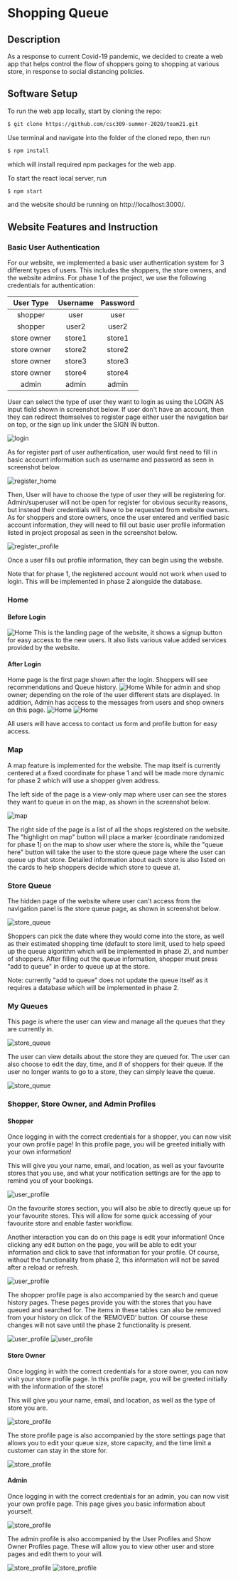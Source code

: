 # Shopping Queue
 
## Description
As a response to current Covid-19 pandemic, we decided to create a web app
that helps control the flow of shoppers going to shopping at various store,
in response to social distancing policies. 
 
## Software Setup
 
To run the web app locally, start by cloning the repo:
```bash
$ git clone https://github.com/csc309-summer-2020/team21.git
```
Use terminal and navigate into the folder of the cloned repo, then run
```bash
$ npm install
```
which will install required npm packages for the web app.
 
To start the react local server, run
```bash
$ npm start
```
and the website should be running on http://localhost:3000/.
 
## Website Features and Instruction
 
### Basic User Authentication
 
For our website, we implemented a basic user authentication system for 3 different types of users.
This includes the shoppers, the store owners, and the website admins.
For phase 1 of the project, we use the following credentials for authentication:
 
| User Type   | Username | Password |
|:-----------:|:--------:|:--------:|
| shopper     | user     | user     |
| shopper     | user2    | user2    |
| store owner | store1   | store1   |
| store owner | store2   | store2   |
| store owner | store3   | store3   |
| store owner | store4   | store4   |
| admin       | admin    | admin    |
 
User can select the type of user they want to login as using the LOGIN AS input field shown in screenshot below.
If user don't have an account, then they can redirect themselves to register page either user the navigation bar on top,
or the sign up link under the SIGN IN button.
 
![login](/assets/login_screenshot.PNG)
 
As for register part of user authentication, user would first need to fill in basic account information
such as username and password as seen in screenshot below.
 
![register_home](/assets/register_screenshot.PNG)
 
Then, User will have to choose the type of user they will be registering for.
Admin/superuser will not be open for register for obvious security reasons,
but instead their credentials will have to be requested from website owners.
As for shoppers and store owners, once the user entered and verified basic account information,
they will need to fill out basic user profile information listed in project proposal
as seen in the screenshot below.
 
![register_profile](/assets/register_profile_screenshot.PNG)
 
Once a user fills out profile information, they can begin using the website.
 
Note that for phase 1, the registered account would not work when used to login.
This will be implemented in phase 2 alongside the database.
 
### Home
 
#### Before Login
![Home](/assets/home_before_screenshot.PNG)
This is the landing page of the website, it shows a signup button for easy access to the new users. It also lists various value added services provided by the website.
 
#### After Login
Home page is the first page shown after the login.
Shoppers will see recommendations and Queue history.
![Home](/assets/home_shopper_screenshot.PNG)
While for admin and shop owner; depending on the role of the user different stats are displayed.
In addition, Admin has access to the messages from users and shop owners on this page.
![Home](/assets/home_admin_screenshot.PNG)
![Home](/assets/home_owner_screenshot.PNG)
 
All users will have access to contact us form and profile button for easy access.
 
### Map
 
A map feature is implemented for the website. The map itself is currently
centered at a fixed coordinate for phase 1 and will be made more dynamic for phase 2 which will use a shopper given address.
 
The left side of the page is a view-only map where user can see the stores
they want to queue in on the map, as shown in the screenshot below. 
 
![map](/assets/map_screenshot.PNG)
 
The right side of the page is a list of all the shops registered on the website.
The "highlight on map" button will place a marker (coordinate randomized 
for phase 1) on the map to show user where the store is, while the "queue here"
button will take the user to the store queue page where the user can queue up that store.
Detailed information about each store is also listed on the cards to help
shoppers decide which store to queue at.
 
 
### Store Queue
 
The hidden page of the website where user can't access from the navigation panel is the store
queue page, as shown in screenshot below.
 
![store_queue](/assets/store_queue_screenshot.PNG)
 
Shoppers can pick the date where they would come into the store, as well
as their estimated shopping time (default to store limit, used to help speed
up the queue algorithm which will be implemented in phase 2), and number of
shoppers. After filling out the queue information, shopper must press
"add to queue" in order to queue up at the store.
 
Note: currently "add to queue" does not update the queue itself as it requires a database which will be implemented in phase 2.


### My Queues
 
This page is where the user can view and manage all the queues that they are currently in.
 
![store_queue](/assets/my_queues_screenshot.PNG)
 
The user can view details about the store they are queued for. The user can also choose to edit the day, time, and # of shoppers for their queue. If the user no longer wants to go to a store, they can simply leave the queue.

![store_queue](/assets/my_queues_detail_screenshot.PNG)

 
### Shopper, Store Owner, and Admin Profiles
 
#### Shopper
Once logging in with the correct credentials for a shopper, you can now visit your own profile page! In this profile page, you will be greeted initially with your own information!
 
This will give you your name, email, and location, as well as your favourite stores that you use, and what your notification settings are for the app to remind you of your bookings.
 
![user_profile](/assets/user_profile_screenshot.PNG)
 
On the favourite stores section, you will also be able to directly queue up for your favourite stores. This will allow for some quick accessing of your favourite store and enable faster workflow.
 
Another interaction you can do on this page is edit your information! Once clicking any edit button on the page, you will be able to edit your information and click to save that information for your profile. Of course, without the functionality from phase 2, this information will not be saved after a reload or refresh.
 
![user_profile](/assets/user_profile_editing_screenshot.PNG)
 
The shopper profile page is also accompanied by the search and queue history pages. These pages provide you with the stores that you have queued and searched for. The items in these tables can also be removed from your history on click of the ‘REMOVED’ button. Of course these changes will not save until the phase 2 functionality is present.
 
![user_profile](/assets/user_profile_search_history_screenshot.PNG)
![user_profile](/assets/user_profile_queue_history_screenshot.PNG)
 
#### Store Owner
 
Once logging in with the correct credentials for a store owner, you can now visit your store profile page. In this profile page, you will be greeted initially with the information of the store!
 
This will give you your name, email, and location, as well as the type of store you are.
 
![store_profile](/assets/store_profile_screenshot.PNG)
 
The store profile page is also accompanied by the store settings page that allows you to edit your queue size, store capacity, and the time limit a customer can stay in the store for.
 
![store_profile](/assets/store_settings_screenshot.PNG)
 
#### Admin
 
Once logging in with the correct credentials for an admin, you can now visit your own profile page. This page gives you basic information about yourself.
 
![store_profile](/assets/admin_profile_screenshot.PNG)
 
The admin profile is also accompanied by the User Profiles and Show Owner Profiles page. These will allow you to view other user and store pages and edit them to your will.
 
![store_profile](/assets/admin_user_profile_screenshot.PNG)
![store_profile](/assets/admin_store_profile_screenshot.PNG)
